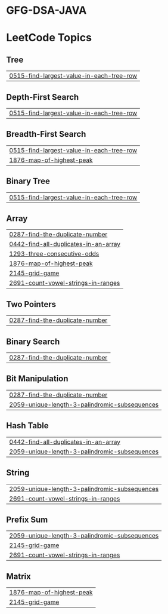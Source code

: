 # GFG-DSA-JAVA
<!---LeetCode Topics Start-->
# LeetCode Topics
## Tree
|  |
| ------- |
| [0515-find-largest-value-in-each-tree-row](https://github.com/shefalijain1311/GFG-DSA-JAVA/tree/master/0515-find-largest-value-in-each-tree-row) |
## Depth-First Search
|  |
| ------- |
| [0515-find-largest-value-in-each-tree-row](https://github.com/shefalijain1311/GFG-DSA-JAVA/tree/master/0515-find-largest-value-in-each-tree-row) |
## Breadth-First Search
|  |
| ------- |
| [0515-find-largest-value-in-each-tree-row](https://github.com/shefalijain1311/GFG-DSA-JAVA/tree/master/0515-find-largest-value-in-each-tree-row) |
| [1876-map-of-highest-peak](https://github.com/shefalijain1311/GFG-DSA-JAVA/tree/master/1876-map-of-highest-peak) |
## Binary Tree
|  |
| ------- |
| [0515-find-largest-value-in-each-tree-row](https://github.com/shefalijain1311/GFG-DSA-JAVA/tree/master/0515-find-largest-value-in-each-tree-row) |
## Array
|  |
| ------- |
| [0287-find-the-duplicate-number](https://github.com/shefalijain1311/GFG-DSA-JAVA/tree/master/0287-find-the-duplicate-number) |
| [0442-find-all-duplicates-in-an-array](https://github.com/shefalijain1311/GFG-DSA-JAVA/tree/master/0442-find-all-duplicates-in-an-array) |
| [1293-three-consecutive-odds](https://github.com/shefalijain1311/GFG-DSA-JAVA/tree/master/1293-three-consecutive-odds) |
| [1876-map-of-highest-peak](https://github.com/shefalijain1311/GFG-DSA-JAVA/tree/master/1876-map-of-highest-peak) |
| [2145-grid-game](https://github.com/shefalijain1311/GFG-DSA-JAVA/tree/master/2145-grid-game) |
| [2691-count-vowel-strings-in-ranges](https://github.com/shefalijain1311/GFG-DSA-JAVA/tree/master/2691-count-vowel-strings-in-ranges) |
## Two Pointers
|  |
| ------- |
| [0287-find-the-duplicate-number](https://github.com/shefalijain1311/GFG-DSA-JAVA/tree/master/0287-find-the-duplicate-number) |
## Binary Search
|  |
| ------- |
| [0287-find-the-duplicate-number](https://github.com/shefalijain1311/GFG-DSA-JAVA/tree/master/0287-find-the-duplicate-number) |
## Bit Manipulation
|  |
| ------- |
| [0287-find-the-duplicate-number](https://github.com/shefalijain1311/GFG-DSA-JAVA/tree/master/0287-find-the-duplicate-number) |
| [2059-unique-length-3-palindromic-subsequences](https://github.com/shefalijain1311/GFG-DSA-JAVA/tree/master/2059-unique-length-3-palindromic-subsequences) |
## Hash Table
|  |
| ------- |
| [0442-find-all-duplicates-in-an-array](https://github.com/shefalijain1311/GFG-DSA-JAVA/tree/master/0442-find-all-duplicates-in-an-array) |
| [2059-unique-length-3-palindromic-subsequences](https://github.com/shefalijain1311/GFG-DSA-JAVA/tree/master/2059-unique-length-3-palindromic-subsequences) |
## String
|  |
| ------- |
| [2059-unique-length-3-palindromic-subsequences](https://github.com/shefalijain1311/GFG-DSA-JAVA/tree/master/2059-unique-length-3-palindromic-subsequences) |
| [2691-count-vowel-strings-in-ranges](https://github.com/shefalijain1311/GFG-DSA-JAVA/tree/master/2691-count-vowel-strings-in-ranges) |
## Prefix Sum
|  |
| ------- |
| [2059-unique-length-3-palindromic-subsequences](https://github.com/shefalijain1311/GFG-DSA-JAVA/tree/master/2059-unique-length-3-palindromic-subsequences) |
| [2145-grid-game](https://github.com/shefalijain1311/GFG-DSA-JAVA/tree/master/2145-grid-game) |
| [2691-count-vowel-strings-in-ranges](https://github.com/shefalijain1311/GFG-DSA-JAVA/tree/master/2691-count-vowel-strings-in-ranges) |
## Matrix
|  |
| ------- |
| [1876-map-of-highest-peak](https://github.com/shefalijain1311/GFG-DSA-JAVA/tree/master/1876-map-of-highest-peak) |
| [2145-grid-game](https://github.com/shefalijain1311/GFG-DSA-JAVA/tree/master/2145-grid-game) |
<!---LeetCode Topics End-->